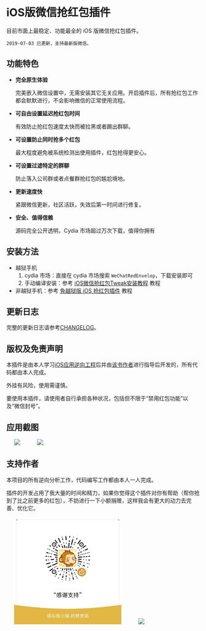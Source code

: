 # iOS版微信抢红包插件

目前市面上最稳定、功能最全的 iOS 版微信抢红包插件。

```
2019-07-03 已更新，支持最新版微信。
```

## 功能特色

- **完全原生体验**

    完美嵌入微信设置中，无需安装其它无关应用。开启插件后，所有抢红包工作都会默默进行，不会影响微信的正常使用流程。

- **可自由设置延迟抢红包时间**

    有效防止抢红包速度太快而被拉黑或者踢出群聊。

- **可设置防止同时抢多个红包**

    最大程度避免被系统检测出使用插件，红包抢得更安心。

- **可设置过滤特定的群聊**

    防止落入公司群或者点餐群抢红包的尴尬境地。

- **更新速度快**
 
    紧跟微信更新，社区活跃，失效后第一时间进行修复。

- **安全、值得信赖**

    源码完全公开透明，Cydia 市场超过万次下载，值得你拥有

## 安装方法

- 越狱手机
    1. cydia 市场：直接在 cydia 市场搜索 `WeChatRedEnvelop`，下载安装即可
    2. 手动编译安装：参考 [iOS微信抢红包Tweak安装教程](http://www.swiftyper.com/2016/01/25/ios-tweak-install-guide/) 教程
- 非越狱手机：参考 [免越狱版 iOS 抢红包插件](http://www.swiftyper.com/2016/12/26/wechat-redenvelop-tweak-for-non-jailbroken-iphone/) 教程

## 更新日志

完整的更新日志请参考[CHANGELOG](./CHANGELOG.md)。

## 版权及免责声明

本插件是由本人学习[iOS应用逆向工程](https://www.amazon.cn/gp/product/B00VFDVY7E/ref=as_li_tf_tl?ie=UTF8&camp=536&creative=3200&creativeASIN=B00VFDVY7E&linkCode=as2&tag=buginux-23)后并由[该书作者](https://github.com/iosre)进行指导后开发的，所有代码都由本人完成。

外挂有风险，使用需谨慎。

要使用本插件，请使用者自行承担各种状况，包括但不限于“禁用红包功能”以及“微信封号”。

## 应用截图

<img src="./ScreenShots/Setting.jpeg" height="568" hspace="20">
<img src="./ScreenShots/AssistantSetting.jpeg" height="568" hspace="20">

## 支持作者

本项目的所有逆向分析工作，代码编写工作都由本人一人完成。

插件的开发占用了我大量的时间和精力，如果你觉得这个插件对你有帮助（帮你抢到了比之前更多的红包），不妨进行一下小额捐赠，这样我会有更大的动力去完善、优化它。

<img src="./ScreenShots/WechatReward.jpeg" height="280" hspace="20">
<img src="./ScreenShots/AliPay.jpeg" height="280" hspace="20">
